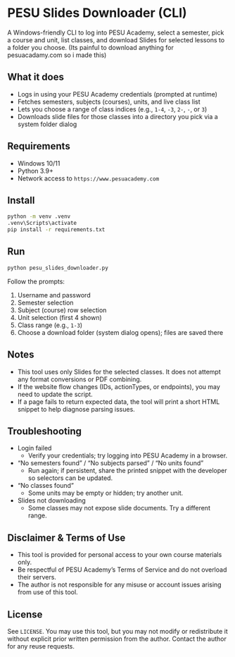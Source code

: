# PESU Slides Downloader (CLI)

A Windows-friendly CLI to log into PESU Academy, select a semester, pick a course and unit, list classes, and download Slides for selected lessons to a folder you choose. (Its painful to download anything for pesuacadamy.com so i made this)

## What it does
- Logs in using your PESU Academy credentials (prompted at runtime)
- Fetches semesters, subjects (courses), units, and live class list
- Lets you choose a range of class indices (e.g., `1-4`, `-3`, `2-`, `-`, or `3`)
- Downloads slide files for those classes into a directory you pick via a system folder dialog

## Requirements
- Windows 10/11
- Python 3.9+
- Network access to `https://www.pesuacademy.com`

## Install
```bash
python -m venv .venv
.venv\Scripts\activate
pip install -r requirements.txt
```

## Run
```bash
python pesu_slides_downloader.py
```
Follow the prompts:
1) Username and password
2) Semester selection
3) Subject (course) row selection
4) Unit selection (first 4 shown)
5) Class range (e.g., `1-3`)
6) Choose a download folder (system dialog opens); files are saved there

## Notes
- This tool uses only Slides for the selected classes. It does not attempt any format conversions or PDF combining.
- If the website flow changes (IDs, actionTypes, or endpoints), you may need to update the script.
- If a page fails to return expected data, the tool will print a short HTML snippet to help diagnose parsing issues.

## Troubleshooting
- Login failed
  - Verify your credentials; try logging into PESU Academy in a browser.
- “No semesters found” / “No subjects parsed” / “No units found”
  - Run again; if persistent, share the printed snippet with the developer so selectors can be updated.
- “No classes found”
  - Some units may be empty or hidden; try another unit.
- Slides not downloading
  - Some classes may not expose slide documents. Try a different range.

## Disclaimer & Terms of Use
- This tool is provided for personal access to your own course materials only.
- Be respectful of PESU Academy’s Terms of Service and do not overload their servers.
- The author is not responsible for any misuse or account issues arising from use of this tool.

## License
See `LICENSE`. You may use this tool, but you may not modify or redistribute it without explicit prior written permission from the author. Contact the author for any reuse requests. 
